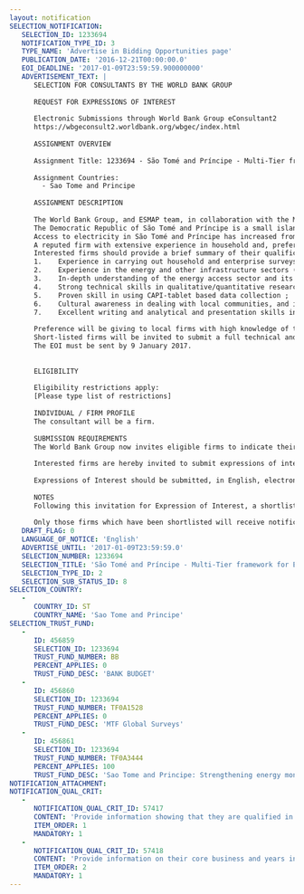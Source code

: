 ```yaml
---
layout: notification
SELECTION_NOTIFICATION: 
   SELECTION_ID: 1233694
   NOTIFICATION_TYPE_ID: 3
   TYPE_NAME: 'Advertise in Bidding Opportunities page'
   PUBLICATION_DATE: '2016-12-21T00:00:00.0'
   EOI_DEADLINE: '2017-01-09T23:59:59.900000000'
   ADVERTISEMENT_TEXT: |
      SELECTION FOR CONSULTANTS BY THE WORLD BANK GROUP
      
      REQUEST FOR EXPRESSIONS OF INTEREST
      
      Electronic Submissions through World Bank Group eConsultant2
      https://wbgeconsult2.worldbank.org/wbgec/index.html
      
      ASSIGNMENT OVERVIEW
      
      Assignment Title: 1233694 - São Tomé and Príncipe - Multi-Tier framework for Energy Access -National Household Survey
      
      Assignment Countries:
        - Sao Tome and Principe
      
      ASSIGNMENT DESCRIPTION
      
      The World Bank Group, and ESMAP team, in collaboration with the Ministry of Finance, Commerce and Blue Economy  of São Tomé and Príncipe, are launching the first Global Energy Access household Survey in access deficit. The survey would set a baseline to track progress towards Sustainable Energy for All (SE4All) goal and Sustainable Development Goal (SDG) number seven on access to affordable, reliable and sustainable modern energy by 2030, and an overall baseline for the Power Sector Recovery Project IDA D1260.
      The Democratic Republic of São Tomé and Príncipe is a small island state comprising two main volcanic islands and several islets located off the west coast of Central Africa in the Gulf of Guinea. Sao Tome, the largest island, covers an area of 859 km2 and has around 180,000 inhabitants, Principe Island, situated 150 km to the North, covers about 142 km2 and has around 7,500 inhabitants. The country is divided into six districts (Agua Grande, Cantagalo, Caué, Lembá, Lobata, and Mé-Zóchi) plus the Autonomous Region of Príncipe, which has been self-governed since 1995.
      Access to electricity in São Tomé and Príncipe has increased from 53% to 61% of the population from 2000 to 2012. However, this access is concentrated in the urban areas (68%) with rural areas lagging behind (47%) . Electricity access is more widespread among non-poor families (58%) than poorer families (48%). While there is no available data on the quantity or duration of power cuts, service quality is widely acknowledged as unreliable and extensive outages are frequent, especially during periods of peak demand. This limited supply, even to those connected to the grid, leaves only privately owned diesel of gasoline generators for reliable supply, which results in a costly and unsustainable proposition for household budgets and private sector growth. Kerosene is a frequent recourse for lighting in both poor household (42%) and in relatively non-poor households (32%). The use of other energy sources varies widely, with 74% of household in rural areas using firewood or charcoal for cooking, compared to 35% in urban areas. The low rate of access to non-solid fuels for cooking, estimated at 29%  has an impact on pollution from solid fuel stoves which can cause eye problems and respiratory diseases. 
      A reputed firm with extensive experience in household and, preferably, expertise on energy sector is sought to conduct the household, community/facility and enterprise baseline survey on energy access in São Tomé and Príncipe using the multi-tier framework approach to track progress towards SDG7 and SE4ALL goal. The survey will be nationally representative and administered to both urban and rural localities. The firm will work with the World Bank-ESMAP to pre-test, finalize and implement the survey. Data collection should be carefully monitored to ensure high quality information. The firm will provide capacity building to the National Institute of Statistics (Institute Nacional de Estatísticas ) and the Ministry of Finance, Commerce and Blue Economy to ensure continuity on tracking of energy indicators. After completing the fieldwork, the firm will deliver the final dataset and summary report to the World Bank-ESMAP.  Additional details on the scope of work will be available in the Terms of Reference (TOR). 
      Interested firms should provide a brief summary of their qualifications to perform the services (maximum of 3 pages). The short-listing criteria will be based on:
      1.	Experience in carrying out household and enterprise surveys in Sub-Saharan Africa, and specific experience in São Tomé and Príncipe is highly desirable;
      2.	Experience in the energy and other infrastructure sectors (e.g. water and sanitation); 
      3.	In-depth understanding of the energy access sector and its socio-economic dimensions; 
      4.	Strong technical skills in qualitative/quantitative research and data analysis; 
      5.	Proven skill in using CAPI-tablet based data collection ;
      6.	Cultural awareness in dealing with local communities, and interacting with government and local authorities;  and,
      7.	Excellent writing and analytical and presentation skills in English and Portuguese.
      
      Preference will be giving to local firms with high knowledge of the country sector and socio-economic context, also, international firms are encouraged to team up with local partners. The assignment should start in February 2017 and it is expected to be completed by end of May 2017.
      Short-listed firms will be invited to submit a full technical and financial proposal for the final selection round. 
      The EOI must be sent by 9 January 2017.
      
      
      ELIGIBILITY
      
      Eligibility restrictions apply:
      [Please type list of restrictions]
      
      INDIVIDUAL / FIRM PROFILE
      The consultant will be a firm. 
      
      SUBMISSION REQUIREMENTS
      The World Bank Group now invites eligible firms to indicate their interest in providing the services.  Interested firms must provide information indicating that they are qualified to perform the services (brochures, description of similar assignments, experience in similar conditions, availability of appropriate skills among staff, etc. for firms; CV and cover letter for individuals).  Please note that the total size of all attachments should be less than 5MB.  Consultants may associate to enhance their qualifications.
      
      Interested firms are hereby invited to submit expressions of interest.
      
      Expressions of Interest should be submitted, in English, electronically through World Bank Group eConsultant2 (https://wbgeconsult2.worldbank.org/wbgec/index.html)
      
      NOTES
      Following this invitation for Expression of Interest, a shortlist of qualified firms will be formally invited to submit proposals. Shortlisting and selection will be subject to the availability of funding.
      
      Only those firms which have been shortlisted will receive notification. No debrief will be provided to firms which have not been shortlisted.
   DRAFT_FLAG: 0
   LANGUAGE_OF_NOTICE: 'English'
   ADVERTISE_UNTIL: '2017-01-09T23:59:59.0'
   SELECTION_NUMBER: 1233694
   SELECTION_TITLE: 'São Tomé and Príncipe - Multi-Tier framework for Energy Access -National Household Survey'
   SELECTION_TYPE_ID: 2
   SELECTION_SUB_STATUS_ID: 8
SELECTION_COUNTRY: 
   - 
      COUNTRY_ID: ST
      COUNTRY_NAME: 'Sao Tome and Principe'
SELECTION_TRUST_FUND: 
   - 
      ID: 456859
      SELECTION_ID: 1233694
      TRUST_FUND_NUMBER: BB
      PERCENT_APPLIES: 0
      TRUST_FUND_DESC: 'BANK BUDGET'
   - 
      ID: 456860
      SELECTION_ID: 1233694
      TRUST_FUND_NUMBER: TF0A1528
      PERCENT_APPLIES: 0
      TRUST_FUND_DESC: 'MTF Global Surveys'
   - 
      ID: 456861
      SELECTION_ID: 1233694
      TRUST_FUND_NUMBER: TF0A3444
      PERCENT_APPLIES: 100
      TRUST_FUND_DESC: 'Sao Tome and Principe: Strengthening energy monitoring/planning'
NOTIFICATION_ATTACHMENT: 
NOTIFICATION_QUAL_CRIT: 
   - 
      NOTIFICATION_QUAL_CRIT_ID: 57417
      CONTENT: 'Provide information showing that they are qualified in the field of the assignment.'
      ITEM_ORDER: 1
      MANDATORY: 1
   - 
      NOTIFICATION_QUAL_CRIT_ID: 57418
      CONTENT: 'Provide information on their core business and years in business.'
      ITEM_ORDER: 2
      MANDATORY: 1
---
```

